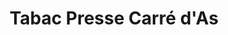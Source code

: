 ---
title: "Tabac Presse Carré d'As"
url: /nimes/tabac-presse-carre-das/
shop: marchand de journaux
---